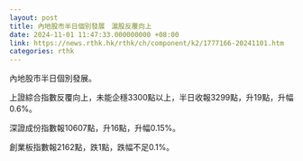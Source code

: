 ```yaml
---
layout: post
title: 內地股市半日個別發展　滬股反覆向上
date: 2024-11-01 11:47:33.000000000 +08:00
link: https://news.rthk.hk/rthk/ch/component/k2/1777166-20241101.htm
categories: rthk
---
```


內地股市半日個別發展。

上證綜合指數反覆向上，未能企穩3300點以上，半日收報3299點，升19點，升幅0.6%。

深證成份指數報10607點，升16點，升幅0.15%。

創業板指數報2162點，跌1點，跌幅不足0.1%。
